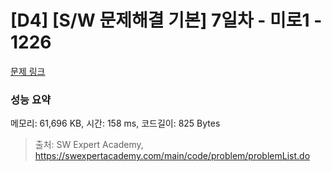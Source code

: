 # [D4] [S/W 문제해결 기본] 7일차 - 미로1 - 1226 

[문제 링크](https://swexpertacademy.com/main/code/problem/problemDetail.do?contestProbId=AV14vXUqAGMCFAYD) 

### 성능 요약

메모리: 61,696 KB, 시간: 158 ms, 코드길이: 825 Bytes



> 출처: SW Expert Academy, https://swexpertacademy.com/main/code/problem/problemList.do